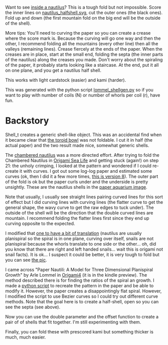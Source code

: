 Want to see [inside a nautilus](pics/nautilus_halfshell.jpeg)? This is a tough fold but not impossible. Score the inner lines on [nautilus_halfshell.svg](nautilus_halfshell.svg), cut the outer ones (the black ones). Fold up and down (the first mountain fold on the big end will be the outside of the shell). 

More tips: You'll need to curving the paper so you can create a crease where the score mark is. Because the curving will go one way and then the other, I recommend folding all the mountains (every other line) then all the valleys (remaining lines). Crease fiercely at the ends of the paper. When the creases are in place, start at the small end, folding the septa (the inner parts of the nautilus) along the creases you made. Don't worry about the spiraling of the paper, it probably starts looking like a staircase. At the end, put it all on one plane, and you get a nautilus half shell.

This works with light cardstock (easier) and kami (harder).

This was generated with the python script [lommel_shellgen.py](lommel_shellgen.py) so if you want to play with number of coils (N) or number of whorls per coil (r), have fun. 

# Backstory #

Shell_t creates a generic shell-like object. This was an accidental find when it became clear that [the toroid bowl](../other/toroidbowl.svg) was not foldable. I cut it in half (the actual paper) and the two result made nice, somewhat generic shells.

The [chambered nautilus](curvedChamberedNautilus.svg) was a more directed effort. After trying to fold the Chambered Nautilus in [Origami Sea Life](https://www.amazon.com/dp/B01LXN1AGC/) and getting stuck (again!) on step 21: the unholy crimping, I looked at the pattern and wondered if I could re-create it with curves. I got out some log-log paper and estimated some curves (ok, then I did it a few more times, [this is version 8](LangBasedNautilus.svg)). The outer part of the fold is ok but the paper curls under and the underside is pretty unsightly. These are the nautilus shells in the [paper aquarium image](pics/paperAquarium.jpeg).

Note that usually, I usually see straight lines pairing curved lines for this sort of effect but I did curving lines with curving lines (the flatter curve to get the general shape, the wavy curve to get the raw edges to tuck under). The outside of the shell will be the direction that the double curved lines are mountain. I recommend folding the flatter lines first since they end up curving opposite to the expected.

I modified that [one to have a bit of translation](LangBasedNautilusT.svg) (nautilus are usually planispiral so the spiral is in one plane, curving over itself, snails are not planispiral because the whorls translate to one side or the other... oh, did you know that there are right and left handed snails... wait this is origami not snail facts). It is ok... I suspect it could be better, it is very tough to fold but you can see [the pic](pics/LangBasedNautilusT.jpeg).

I came across "Paper Nautili: A Model for Three Dimensional Planispiral Growth" by Arle Lommel in [Origami4](https://www.amazon.com/Origami-4-AK-Peters-ebook/dp/B00UVB3ROY/) (it is in the kindle preview). The method described there is for finding the ratios of the spiral an growth. I made a [python script](lommel_halfshellgen.py) to recreate the pattern in the paper and be able to modify it. However, the paper creates a disappointingly flat spiral. However, I modified the script to use Bezier curves so I could try out different curve methods. Note that the goal here is to create a half-shell, open so you can see the septa (see above). 

Now you can use the double parameter and the offset function to create a pair of of shells that fit together. I'm still experimenting with them. 




Finally, you can fold these with prescored kami but something thicker is much, much easier.